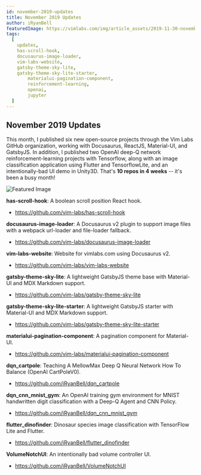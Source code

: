 ```yaml
---
id: november-2019-updates
title: November 2019 Updates
author: iRyanBell
featuredImage: https://vimlabs.com/img/article_assets/2019-11-30-november-2019-updates-featured.jpg
tags:
  [
    updates,
    has-scroll-hook,
    docusaurus-image-loader,
    vim-labs-website,
    gatsby-theme-sky-lite,
    gatsby-theme-sky-lite-starter,
		materialui-pagination-component,
		reinforcement-learning,
		openai,
		jupyter
  ]
---
```


## November 2019 Updates

This month, I published six new open-source projects through the Vim Labs GitHub organization, working with Docusaurus, ReactJS, Material-UI, and GatsbyJS. In addition, I published two OpenAI deep-Q network reinforcement-learning projects with Tensorflow, along with an image classification application using Flutter and TensorflowLite, and an intentionally-bad UI demo in Unity3D. That's **10 repos in 4 weeks** -- it's been a busy month!

![Featured Image](https://vimlabs.com/img/article_assets/2019-11-30-november-2019-updates-featured.jpg)

**has-scroll-hook**: A boolean scroll position React hook.

- https://github.com/vim-labs/has-scroll-hook

**docusaurus-image-loader**: A Docusaurus v2 plugin to support image files with a webpack url-loader and file-loader fallback.

- https://github.com/vim-labs/docusaurus-image-loader

**vim-labs-website**: Website for vimlabs.com using Docusaurus v2.

- https://github.com/vim-labs/vim-labs-website

**gatsby-theme-sky-lite**: A lightweight GatsbyJS theme base with Material-UI and MDX Markdown support.

- https://github.com/vim-labs/gatsby-theme-sky-lite

**gatsby-theme-sky-lite-starter**: A lightweight GatsbyJS starter with Material-UI and MDX Markdown support.

- https://github.com/vim-labs/gatsby-theme-sky-lite-starter

**materialui-pagination-component**: A pagination component for Material-UI.

- https://github.com/vim-labs/materialui-pagination-component

**dqn_cartpole**: Teaching A MellowMax Deep Q Neural Network How To Balance (OpenAI CartPoleV0).

- https://github.com/iRyanBell/dqn_cartpole

**dqn_cnn_mnist_gym**: An OpenAI training gym environment for MNIST handwritten digit classification with a Deep-Q Agent and CNN Policy.

- https://github.com/iRyanBell/dqn_cnn_mnist_gym

**flutter_dinofinder**: Dinosaur species image classification with TensorFlow Lite and Flutter.

- https://github.com/iRyanBell/flutter_dinofinder

**VolumeNotchUI**: An intentionally bad volume controller UI.

- https://github.com/iRyanBell/VolumeNotchUI
